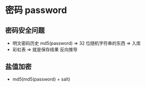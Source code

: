 # 密码 password

## 密码安全问题

- 明文密码历史 md5(password) => 32 位随机字符串的东西 => 入库
- 彩虹表 => 就是保存结果 反向推导

## 盐值加密
- md5(md5(password) + salt)